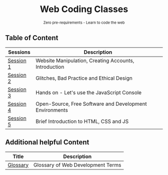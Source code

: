 <div align="center">
  <h1>Web Coding Classes</h1>
  <sup>Zero pre-requirements - Learn to code the web</sup>
</div>

## Table of Content

| Sessions                        | Description                                             |
| ------------------------------- | ------------------------------------------------------- |
| [Session 1](/WCC-Session-1)     | Website Manipulation, Creating Accounts, Introduction   |
| [Session 2](/WCC-Session-2)     | Glitches, Bad Practice and Ethical Design               |
| [Session 3](/WCC-Session-3)     | Hands on - Let's use the JavaScript Console             |
| [Session 4](/WCC-Session-4)     | Open-Source, Free Software and Development Environments |
| [Session 5](/WCC-Session-5)     | Brief Introduction to HTML, CSS and JS                  |

## Additional helpful Content

| Title                           | Description                              |
| ------------------------------- | ---------------------------------------- |
| [Glossary](/WCC-Glossary)       | Glossary of Web Development Terms        |
